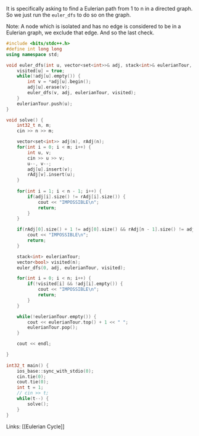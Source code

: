 It is specifically asking to find a Eulerian path from 1 to n in a directed graph. So we just run the `euler_dfs` to do so on the graph.

Note: A node which is isolated and has no edge is considered to be in a Eulerian graph, we exclude that edge. And so the last check.

```cpp
#include <bits/stdc++.h>
#define int long long
using namespace std;

void euler_dfs(int u, vector<set<int>>& adj, stack<int>& eulerianTour, vector<bool>& visited) {
    visited[u] = true;
    while(!adj[u].empty()) {
        int v = *adj[u].begin();
        adj[u].erase(v);
        euler_dfs(v, adj, eulerianTour, visited);
    }
    eulerianTour.push(u);
}

void solve() {
    int32_t n, m;
    cin >> n >> m;

    vector<set<int>> adj(n), rAdj(n);
    for(int i = 0; i < m; i++) {
        int u, v;
        cin >> u >> v;
        u--, v--;
        adj[u].insert(v);
        rAdj[v].insert(u);
    }
    
    for(int i = 1; i < n - 1; i++) {
        if(adj[i].size() != rAdj[i].size()) {
            cout << "IMPOSSIBLE\n";
            return;
        }
    }

    if(rAdj[0].size() + 1 != adj[0].size() && rAdj[n - 1].size() != adj[n - 1].size() + 1) {
        cout << "IMPOSSIBLE\n";
        return;
    }

    stack<int> eulerianTour;
    vector<bool> visited(n);
    euler_dfs(0, adj, eulerianTour, visited);

    for(int i = 0; i < n; i++) {
        if(!visited[i] && !adj[i].empty()) {
            cout << "IMPOSSIBLE\n";
            return;
        }
    }

    while(!eulerianTour.empty()) {
        cout << eulerianTour.top() + 1 << " "; 
        eulerianTour.pop();
    }

    cout << endl;

}
 
int32_t main() {
    ios_base::sync_with_stdio(0);
    cin.tie(0);
    cout.tie(0);
    int t = 1;
    // cin >> t;
    while(t--) {
        solve();
    }
}
```

Links: [[Eulerian Cycle]]